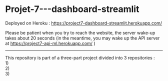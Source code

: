 # Projet-7---dashboard-streamlit

Deployed on Heroku : https://project7-dashboard-streamlit.herokuapp.com/

Please be patient when you try to reach the website, the server wake-up takes about 20 seconds (in the meantime, you may wake up the API server at https://project7-api-ml.herokuapp.com/ )

-------------------------

This repository is part of a three-part project divided into 3 repositories :  
1)  
2)  
3)  
